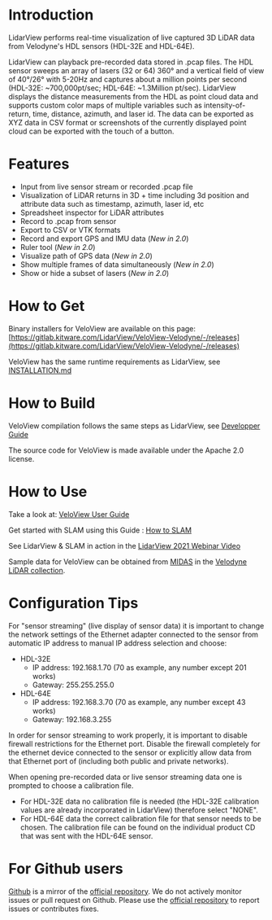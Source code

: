 # Introduction

LidarView performs real-time visualization of live captured 3D LiDAR data
from Velodyne's HDL sensors (HDL-32E and HDL-64E).

LidarView can playback pre-recorded data stored in .pcap files. The HDL
sensor sweeps an array of lasers (32 or 64) 360&deg; and a vertical field of
view of 40&deg;/26&deg; with 5-20Hz and captures about a million points per
second (HDL-32E: ~700,000pt/sec; HDL-64E: ~1.3Million pt/sec).
LidarView displays the distance measurements from the HDL as point cloud
data and supports custom color maps of multiple variables such as
intensity-of-return, time, distance, azimuth, and laser id. The data can
be exported as XYZ data in CSV format or screenshots of the currently
displayed point cloud can be exported with the touch of a button.

# Features

-   Input from live sensor stream or recorded .pcap file
-   Visualization of LiDAR returns in 3D + time including 3d position
    and attribute data such as timestamp, azimuth, laser id, etc
-   Spreadsheet inspector for LiDAR attributes
-   Record to .pcap from sensor
-   Export to CSV or VTK formats
-   Record and export GPS and IMU data (*New in 2.0*)
-   Ruler tool (*New in 2.0*)
-   Visualize path of GPS data (*New in 2.0*)
-   Show multiple frames of data simultaneously (*New in 2.0*)
-   Show or hide a subset of lasers (*New in 2.0*)

# How to Get

Binary installers for VeloView are available on this page: [https://gitlab.kitware.com/LidarView/VeloView-Velodyne/-/releases](https://gitlab.kitware.com/LidarView/VeloView-Velodyne/-/releases)

VeloView has the same runtime requirements as LidarView, see [INSTALLATION.md](https://gitlab.kitware.com/LidarView/lidarview-core/-/blob/master/Documentation/INSTALLATION.md)

# How to Build

VeloView compilation follows the same steps as LidarView, see [Developper Guide](https://gitlab.kitware.com/LidarView/lidarview-core/-/blob/master/Documentation/LidarView_Developer_Guide.md)

The source code for VeloView is made available under the Apache 2.0
license.

# How to Use

Take a look at: [VeloView User Guide](https://gitlab.kitware.com/LidarView/VeloView-Velodyne/-/blob/master/Documentation/VeloView_User_Guide.pdf)

Get started with SLAM using this Guide : [How to SLAM](https://gitlab.kitware.com/keu-computervision/slam/-/blob/master/paraview_wrapping/doc/How_to_SLAM_with_LidarView.md)

See LidarView & SLAM in action in the [LidarView 2021 Webinar Video](https://vimeo.com/524848891)

Sample data for VeloView can be obtained from
[MIDAS](http://www.midasplatform.org/) in the
[Velodyne LiDAR
collection](http://midas3.kitware.com/midas/community/29).

# Configuration Tips

For "sensor streaming" (live display of sensor data) it
is important to change the network settings of the Ethernet adapter
connected to the sensor from automatic IP address to manual IP address
selection and choose:

* HDL-32E
  * IP address: 192.168.1.70 (70 as example, any number except 201 works)
  * Gateway: 255.255.255.0
* HDL-64E
  * IP address: 192.168.3.70 (70 as example, any number except 43 works)
  * Gateway: 192.168.3.255

In order for sensor streaming to work properly, it is important to
disable firewall restrictions for the Ethernet port. Disable the
firewall completely for the ethernet device connected to the sensor or
explicitly allow data from that Ethernet port of (including both public
and private networks).

When opening pre-recorded data or live sensor streaming data one is
prompted to choose a calibration file.

* For HDL-32E data no calibration
file is needed (the HDL-32E calibration values are already incorporated
in LidarView) therefore select "NONE".
* For HDL-64E data the correct
calibration file for that sensor needs to be chosen. The calibration
file can be found on the individual product CD that was sent with the
HDL-64E sensor.

# For Github users

[Github](https://github.com/Kitware/VeloView) is a mirror of the
[official repository](https://gitlab.kitware.com/LidarView/VeloView-Velodyne).
We do not actively monitor issues or pull request on Github. Please use the
[official repository](https://gitlab.kitware.com/LidarView/VeloView-Velodyne) to report issues or contributes fixes.

